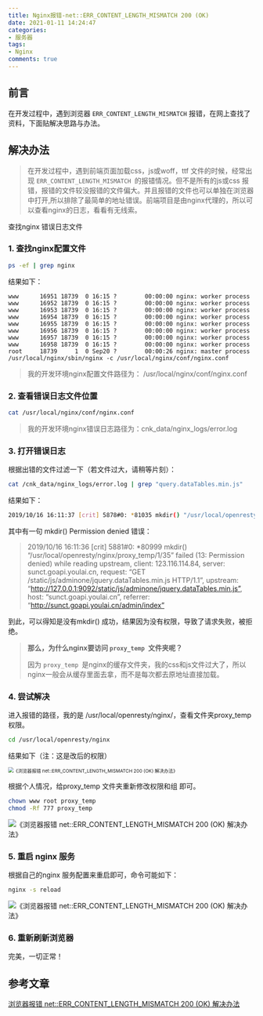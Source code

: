 ```yaml
---
title: Nginx报错-net::ERR_CONTENT_LENGTH_MISMATCH 200 (OK)
date: 2021-01-11 14:24:47
categories:
- 服务器
tags:
- Nginx
comments: true
---
```


## 前言

在开发过程中，遇到浏览器 `ERR_CONTENT_LENGTH_MISMATCH` 报错，在网上查找了资料，下面贴解决思路与办法。



## 解决办法

> 在开发过程中，遇到前端页面加载css，js或woff，ttf 文件的时候，经常出现 `ERR_CONTENT_LENGTH_MISMATCH `的报错情况。但不是所有的js或css 报错，报错的文件较没报错的文件偏大。并且报错的文件也可以单独在浏览器中打开,所以排除了最简单的地址错误。前端项目是由nginx代理的，所以可以查看nginx的日志，看看有无线索。

查找nginx 错误日志文件

### 1.  查找nginx配置文件

```bash
ps -ef | grep nginx
```

 结果如下：

```
www      16951 18739  0 16:15 ?        00:00:00 nginx: worker process
www      16952 18739  0 16:15 ?        00:00:00 nginx: worker process
www      16953 18739  0 16:15 ?        00:00:00 nginx: worker process
www      16954 18739  0 16:15 ?        00:00:00 nginx: worker process
www      16955 18739  0 16:15 ?        00:00:00 nginx: worker process
www      16956 18739  0 16:15 ?        00:00:00 nginx: worker process
www      16957 18739  0 16:15 ?        00:00:00 nginx: worker process
www      16958 18739  0 16:15 ?        00:00:00 nginx: worker process
root     18739     1  0 Sep20 ?        00:00:26 nginx: master process /usr/local/nginx/sbin/nginx -c /usr/local/nginx/conf/nginx.conf
```


> 我的开发环境nginx配置文件路径为： /usr/local/nginx/conf/nginx.conf



### 2. 查看错误日志文件位置

```bash
cat /usr/local/nginx/conf/nginx.conf
```

> 我的开发环境nginx错误日志路径为：cnk_data/nginx_logs/error.log



### 3. 打开错误日志

根据出错的文件过滤一下（若文件过大，请稍等片刻）：

```bash
cat /cnk_data/nginx_logs/error.log | grep "query.dataTables.min.js"
```

 结果如下：

```bash
2019/10/16 16:11:37 [crit] 5878#0: *81035 mkdir() "/usr/local/openresty/nginx/proxy_temp/2/35" failed (13: Permission denied) while reading upstream, client: 123.116.114.84, server: sunct.goapi.youlai.cn, request: "GET /static/js/adminone/jquery.dataTables.min.js HTTP/1.1", upstream: "http://127.0.0.1:9092/static/js/adminone/jquery.dataTables.min.js", host: "sunct.goapi.youlai.cn", referrer: "http://sunct.goapi.youlai.cn/admin/index"
```

其中有一句 mkdir() Permission denied 错误：

> 2019/10/16 16:11:36 [crit] 5881#0: *80999 mkdir() “/usr/local/openresty/nginx/proxy_temp/1/35” failed (13: Permission denied) while reading upstream, client: 123.116.114.84, server: sunct.goapi.youlai.cn, request: “GET /static/js/adminone/jquery.dataTables.min.js HTTP/1.1”, upstream: “http://127.0.0.1:9092/static/js/adminone/jquery.dataTables.min.js”, host: “sunct.goapi.youlai.cn”, referrer: “http://sunct.goapi.youlai.cn/admin/index”

到此，可以得知是没有mkdir() 成功，结果因为没有权限，导致了请求失败，被拒绝。

> **那么，为什么nginx要访问 `proxy_temp `文件夹呢？**
>
> 因为 `proxy_temp `是nginx的缓存文件夹，我的css和js文件过大了，所以nginx一般会从缓存里面去拿，而不是每次都去原地址直接加载。



### 4. 尝试解决

进入报错的路径，我的是 /usr/local/openresty/nginx/，查看文件夹proxy_temp 权限。

```bash
cd /usr/local/openresty/nginx
```

结果如下（注：这是改后的权限）

<img src="https://img-blog.csdnimg.cn/20191016175027866.png?x-oss-process=image/watermark,type_ZmFuZ3poZW5naGVpdGk,shadow_10,text_aHR0cHM6Ly9ibG9nLmNzZG4ubmV0L3UwMTAzNzc1MTY=,size_16,color_FFFFFF,t_70" alt="《浏览器报错 net::ERR_CONTENT_LENGTH_MISMATCH 200 (OK) 解决办法》" style="zoom:67%;" />

根据个人情况，给proxy_temp 文件夹重新修改权限和组 即可。

```bash
chown www root proxy_temp
chmod -Rf 777 proxy_temp
```

![《浏览器报错 net::ERR_CONTENT_LENGTH_MISMATCH 200 (OK) 解决办法》](https://www.sunsanmiao.cn/wp-content/uploads/2020/03/image-22.gif)

### 5. 重启 nginx 服务

根据自己的nginx 服务配置来重启即可，命令可能如下：

```bash
nginx -s reload
```

![《浏览器报错 net::ERR_CONTENT_LENGTH_MISMATCH 200 (OK) 解决办法》](https://www.sunsanmiao.cn/wp-content/uploads/2020/03/image-23.gif)

### 6. 重新刷新浏览器

完美，一切正常！



## 参考文章

[浏览器报错 net::ERR_CONTENT_LENGTH_MISMATCH 200 (OK) 解决办法](http://www.sunsanmiao.cn/archives/665)

